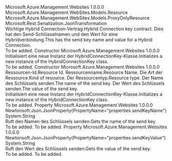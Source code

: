 <Type Name="HybridConnectionKey" FullName="Microsoft.Azure.Management.WebSites.Models.HybridConnectionKey">
  <TypeSignature Language="C#" Value="public class HybridConnectionKey : Microsoft.Azure.Management.WebSites.Models.ProxyOnlyResource" />
  <TypeSignature Language="ILAsm" Value=".class public auto ansi beforefieldinit HybridConnectionKey extends Microsoft.Azure.Management.WebSites.Models.ProxyOnlyResource" />
  <TypeSignature Language="DocId" Value="T:Microsoft.Azure.Management.WebSites.Models.HybridConnectionKey" />
  <TypeSignature Language="VB.NET" Value="Public Class HybridConnectionKey&#xA;Inherits ProxyOnlyResource" />
  <TypeSignature Language="F#" Value="type HybridConnectionKey = class&#xA;    inherit ProxyOnlyResource" />
  <AssemblyInfo>
    <AssemblyName>Microsoft.Azure.Management.Websites</AssemblyName>
    <AssemblyVersion>1.0.0.0</AssemblyVersion>
  </AssemblyInfo>
  <Base>
    <BaseTypeName>Microsoft.Azure.Management.WebSites.Models.Resource</BaseTypeName>
    <BaseTypeName FrameworkAlternate="azure-dotnet">Microsoft.Azure.Management.WebSites.Models.ProxyOnlyResource</BaseTypeName>
  </Base>
  <Interfaces />
  <Attributes>
    <Attribute>
      <AttributeName>Microsoft.Rest.Serialization.JsonTransformation</AttributeName>
    </Attribute>
  </Attributes>
  <Docs>
    <summary>
            <span data-ttu-id="e24eb-101">Wichtige Hybrid Connection-Vertrag.</span><span class="sxs-lookup"><span data-stu-id="e24eb-101">Hybrid Connection key contract.</span></span> <span data-ttu-id="e24eb-102">Dies hat den Send-Schlüsselnamen und den Wert für eine Hybridverbindung.</span><span class="sxs-lookup"><span data-stu-id="e24eb-102">This has the send key name and value for a Hybrid Connection.</span></span>
            </summary>
    <remarks>To be added.</remarks>
  </Docs>
  <Members>
    <Member MemberName=".ctor">
      <MemberSignature Language="C#" Value="public HybridConnectionKey ();" />
      <MemberSignature Language="ILAsm" Value=".method public hidebysig specialname rtspecialname instance void .ctor() cil managed" />
      <MemberSignature Language="DocId" Value="M:Microsoft.Azure.Management.WebSites.Models.HybridConnectionKey.#ctor" />
      <MemberSignature Language="VB.NET" Value="Public Sub New ()" />
      <MemberType>Constructor</MemberType>
      <AssemblyInfo>
        <AssemblyName>Microsoft.Azure.Management.Websites</AssemblyName>
        <AssemblyVersion>1.0.0.0</AssemblyVersion>
      </AssemblyInfo>
      <Parameters />
      <Docs>
        <summary>
            <span data-ttu-id="e24eb-103">Initialisiert eine neue Instanz der HybridConnectionKey-Klasse.</span><span class="sxs-lookup"><span data-stu-id="e24eb-103">Initializes a new instance of the HybridConnectionKey class.</span></span>
            </summary>
        <remarks>To be added.</remarks>
      </Docs>
    </Member>
    <Member MemberName=".ctor">
      <MemberSignature Language="C#" Value="public HybridConnectionKey (string id = null, string name = null, string kind = null, string type = null, string sendKeyName = null, string sendKeyValue = null);" />
      <MemberSignature Language="ILAsm" Value=".method public hidebysig specialname rtspecialname instance void .ctor(string id, string name, string kind, string type, string sendKeyName, string sendKeyValue) cil managed" />
      <MemberSignature Language="DocId" Value="M:Microsoft.Azure.Management.WebSites.Models.HybridConnectionKey.#ctor(System.String,System.String,System.String,System.String,System.String,System.String)" />
      <MemberSignature Language="VB.NET" Value="Public Sub New (Optional id As String = null, Optional name As String = null, Optional kind As String = null, Optional type As String = null, Optional sendKeyName As String = null, Optional sendKeyValue As String = null)" />
      <MemberSignature Language="F#" Value="new Microsoft.Azure.Management.WebSites.Models.HybridConnectionKey : string * string * string * string * string * string -&gt; Microsoft.Azure.Management.WebSites.Models.HybridConnectionKey" Usage="new Microsoft.Azure.Management.WebSites.Models.HybridConnectionKey (id, name, kind, type, sendKeyName, sendKeyValue)" />
      <MemberType>Constructor</MemberType>
      <AssemblyInfo>
        <AssemblyName>Microsoft.Azure.Management.Websites</AssemblyName>
        <AssemblyVersion>1.0.0.0</AssemblyVersion>
      </AssemblyInfo>
      <Parameters>
        <Parameter Name="id" Type="System.String" />
        <Parameter Name="name" Type="System.String" />
        <Parameter Name="kind" Type="System.String" />
        <Parameter Name="type" Type="System.String" />
        <Parameter Name="sendKeyName" Type="System.String" />
        <Parameter Name="sendKeyValue" Type="System.String" />
      </Parameters>
      <Docs>
        <param name="id"><span data-ttu-id="e24eb-104">Ressourcen-Id.</span><span class="sxs-lookup"><span data-stu-id="e24eb-104">Resource Id.</span></span></param>
        <param name="name"><span data-ttu-id="e24eb-105">Ressourcenname.</span><span class="sxs-lookup"><span data-stu-id="e24eb-105">Resource Name.</span></span></param>
        <param name="kind"><span data-ttu-id="e24eb-106">Die Art der Ressource.</span><span class="sxs-lookup"><span data-stu-id="e24eb-106">Kind of resource.</span></span></param>
        <param name="type"><span data-ttu-id="e24eb-107">Der Ressourcentyp.</span><span class="sxs-lookup"><span data-stu-id="e24eb-107">Resource type.</span></span></param>
        <param name="sendKeyName"><span data-ttu-id="e24eb-108">Der Name des Schlüssels senden.</span><span class="sxs-lookup"><span data-stu-id="e24eb-108">The name of the send key.</span></span></param>
        <param name="sendKeyValue"><span data-ttu-id="e24eb-109">Der Wert des Schlüssels senden.</span><span class="sxs-lookup"><span data-stu-id="e24eb-109">The value of the send key.</span></span></param>
        <summary>
            <span data-ttu-id="e24eb-110">Initialisiert eine neue Instanz der HybridConnectionKey-Klasse.</span><span class="sxs-lookup"><span data-stu-id="e24eb-110">Initializes a new instance of the HybridConnectionKey class.</span></span>
            </summary>
        <remarks>To be added.</remarks>
      </Docs>
    </Member>
    <Member MemberName="SendKeyName">
      <MemberSignature Language="C#" Value="public string SendKeyName { get; }" />
      <MemberSignature Language="ILAsm" Value=".property instance string SendKeyName" />
      <MemberSignature Language="DocId" Value="P:Microsoft.Azure.Management.WebSites.Models.HybridConnectionKey.SendKeyName" />
      <MemberSignature Language="VB.NET" Value="Public ReadOnly Property SendKeyName As String" />
      <MemberSignature Language="F#" Value="member this.SendKeyName : string" Usage="Microsoft.Azure.Management.WebSites.Models.HybridConnectionKey.SendKeyName" />
      <MemberType>Property</MemberType>
      <AssemblyInfo>
        <AssemblyName>Microsoft.Azure.Management.Websites</AssemblyName>
        <AssemblyVersion>1.0.0.0</AssemblyVersion>
      </AssemblyInfo>
      <Attributes>
        <Attribute>
          <AttributeName>Newtonsoft.Json.JsonProperty(PropertyName="properties.sendKeyName")</AttributeName>
        </Attribute>
      </Attributes>
      <ReturnValue>
        <ReturnType>System.String</ReturnType>
      </ReturnValue>
      <Docs>
        <summary>
            <span data-ttu-id="e24eb-111">Ruft den Namen des Schlüssels senden.</span><span class="sxs-lookup"><span data-stu-id="e24eb-111">Gets the name of the send key.</span></span>
            </summary>
        <value>To be added.</value>
        <remarks>To be added.</remarks>
      </Docs>
    </Member>
    <Member MemberName="SendKeyValue">
      <MemberSignature Language="C#" Value="public string SendKeyValue { get; }" />
      <MemberSignature Language="ILAsm" Value=".property instance string SendKeyValue" />
      <MemberSignature Language="DocId" Value="P:Microsoft.Azure.Management.WebSites.Models.HybridConnectionKey.SendKeyValue" />
      <MemberSignature Language="VB.NET" Value="Public ReadOnly Property SendKeyValue As String" />
      <MemberSignature Language="F#" Value="member this.SendKeyValue : string" Usage="Microsoft.Azure.Management.WebSites.Models.HybridConnectionKey.SendKeyValue" />
      <MemberType>Property</MemberType>
      <AssemblyInfo>
        <AssemblyName>Microsoft.Azure.Management.Websites</AssemblyName>
        <AssemblyVersion>1.0.0.0</AssemblyVersion>
      </AssemblyInfo>
      <Attributes>
        <Attribute>
          <AttributeName>Newtonsoft.Json.JsonProperty(PropertyName="properties.sendKeyValue")</AttributeName>
        </Attribute>
      </Attributes>
      <ReturnValue>
        <ReturnType>System.String</ReturnType>
      </ReturnValue>
      <Docs>
        <summary>
            <span data-ttu-id="e24eb-112">Ruft den Wert des Schlüssels senden.</span><span class="sxs-lookup"><span data-stu-id="e24eb-112">Gets the value of the send key.</span></span>
            </summary>
        <value>To be added.</value>
        <remarks>To be added.</remarks>
      </Docs>
    </Member>
  </Members>
</Type>